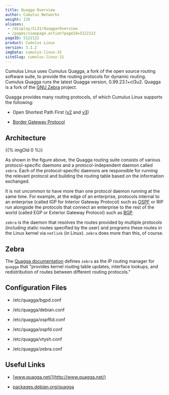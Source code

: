 ```yaml
---
title: Quagga Overview
author: Cumulus Networks
weight: 135
aliases:
 - /display/CL31/Quagga+Overview
 - /pages/viewpage.action?pageId=5122122
pageID: 5122122
product: Cumulus Linux
version: 3.1.2
imgData: cumulus-linux-31
siteSlug: cumulus-linux-31
---
```

Cumulus Linux uses Cumulus Quagga, a fork of the open source routing
software suite, to provide the routing protocols for dynamic routing.
Cumulus Quagga runs the latest Quagga version, 0.99.23.1+cl3u2. Quagga
is a fork of the [GNU Zebra](http://www.gnu.org/software/zebra/)
project.

Quagga provides many routing protocols, of which Cumulus Linux supports
the following:

  - Open Shortest Path First
    ([v2](/version/cumulus-linux-31/Layer-3-Features/Open-Shortest-Path-First-OSPF---Protocol)
    and
    [v3](/version/cumulus-linux-31/Layer-3-Features/Open-Shortest-Path-First-v3-OSPFv3---Protocol))

  - [Border Gateway
    Protocol](/version/cumulus-linux-31/Layer-3-Features/Border-Gateway-Protocol-BGP)

## Architecture</span>

{{% imgOld 0 %}}

As shown in the figure above, the Quagga routing suite consists of
various protocol-specific daemons and a protocol-independent daemon
called `zebra`. Each of the protocol-specific daemons are responsible
for running the relevant protocol and building the routing table based
on the information exchanged.

It is not uncommon to have more than one protocol daemon running at the
same time. For example, at the edge of an enterprise, protocols internal
to an enterprise (called IGP for Interior Gateway Protocol) such as
[OSPF](/version/cumulus-linux-31/Layer-3-Features/Open-Shortest-Path-First-OSPF---Protocol)
or RIP run alongside the protocols that connect an enterprise to the
rest of the world (called EGP or Exterior Gateway Protocol) such as
[BGP](/version/cumulus-linux-31/Layer-3-Features/Border-Gateway-Protocol-BGP).

`zebra` is the daemon that resolves the routes provided by multiple
protocols (including static routes specified by the user) and programs
these routes in the Linux kernel via `netlink` (in Linux). `zebra` does
more than this, of course.

## Zebra</span>

The [Quagga
documentation](http://www.nongnu.org/quagga/docs/docs-info.html#Zebra)
defines `zebra` as the IP routing manager for `quagga` that "provides
kernel routing table updates, interface lookups, and redistribution of
routes between different routing protocols."

## Configuration Files</span>

  - /etc/quagga/bgpd.conf

  - /etc/quagga/debian.conf

  - /etc/quagga/ospf6d.conf

  - /etc/quagga/ospfd.conf

  - /etc/quagga/vtysh.conf

  - /etc/quagga/zebra.conf

## Useful Links</span>

  - [www.quagga.net/](http://www.quagga.net/)

  - [packages.debian.org/quagga](http://packages.debian.org/quagga)

<article id="html-search-results" class="ht-content" style="display: none;">

</article>

<footer id="ht-footer">

</footer>
